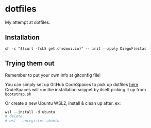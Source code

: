 # dotfiles

My attempt at dotfiles.

## Installation

`sh -c "$(curl -fsLS get.chezmoi.io)" -- init --apply DiegoFleitas`

## Trying them out

Remember to put your own info at gitconfig file!

You can simply set up GitHub CodeSpaces to pick up dotfiles [here](https://github.com/settings/codespaces)
CodeSpaces will run the installation snippet by itself picking it up from `bootstrap.sh`

Or create a new Ubuntu WSL2, install & clean up after. 
ex:

```powershell
wsl --install -d ubuntu
# delete
# wsl --unregister ubuntu
```

